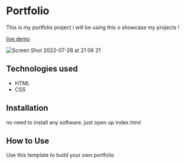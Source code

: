 # Portfolio
This is my portfolio project i will be using this o showcase my projects !

[live demo](https://portfolio-nemesio.herokuapp.com/)

![Screen Shot 2022-07-28 at 21 06 21](https://user-images.githubusercontent.com/107975354/181652211-31580b7f-caaa-45d4-a12e-bf71c4d9c8d6.png)



## Technologies used

* HTML
* CSS



## Installation

no need to install any software. just open up index.html

## How to Use

Use this template to build your own portfolio
